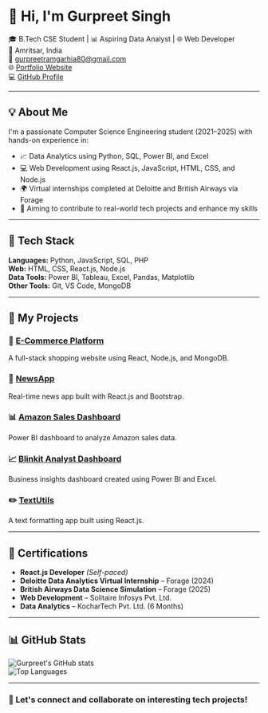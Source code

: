 # 👋 Hi, I'm Gurpreet Singh

🎓 B.Tech CSE Student | 📊 Aspiring Data Analyst | 🌐 Web Developer  
📍 Amritsar, India  
📧 gurpreetramgarhia80@gmail.com  
🌐 [Portfolio Website](https://gurpreet-git.github.io/V-react-code-my-app)  
💻 [GitHub Profile](https://github.com/gurpreet-gif)

---

## 💡 About Me

I'm a passionate Computer Science Engineering student (2021–2025) with hands-on experience in:

- 📈 Data Analytics using Python, SQL, Power BI, and Excel  
- 💻 Web Development using React.js, JavaScript, HTML, CSS, and Node.js  
- 🌍 Virtual internships completed at Deloitte and British Airways via Forage  
- 🔎 Aiming to contribute to real-world tech projects and enhance my skills

---

## 🧰 Tech Stack

**Languages:** Python, JavaScript, SQL, PHP  
**Web:** HTML, CSS, React.js, Node.js  
**Data Tools:** Power BI, Tableau, Excel, Pandas, Matplotlib  
**Other Tools:** Git, VS Code, MongoDB

---

## 📂 My Projects

### 🛒 [E-Commerce Platform](https://github.com/gurpreet-gif/EcommerceApp)  
A full-stack shopping website using React, Node.js, and MongoDB.

### 📰 [NewsApp](https://github.com/gurpreet-gif/NewsApp)  
Real-time news app built with React.js and Bootstrap.

### 📊 [Amazon Sales Dashboard](https://github.com/gurpreet-gif/PowerBI-Amazon-Sales)  
Power BI dashboard to analyze Amazon sales data.

### 📈 [Blinkit Analyst Dashboard](https://github.com/gurpreet-gif/PowerBI-Blinkit)  
Business insights dashboard created using Power BI and Excel.

### ✏️ [TextUtils](https://github.com/gurpreet-gif/TextUtils)  
A text formatting app built using React.js.

---

## 📜 Certifications

- **React.js Developer** *(Self-paced)*
- **Deloitte Data Analytics Virtual Internship** – Forage (2024)  
- **British Airways Data Science Simulation** – Forage (2025)  
- **Web Development** – Solitaire Infosys Pvt. Ltd.  
- **Data Analytics** – KocharTech Pvt. Ltd. (6 Months)

---

## 📊 GitHub Stats

![Gurpreet's GitHub stats](https://github-readme-stats.vercel.app/api?username=gurpreet-gif&show_icons=true&theme=radical)  
![Top Languages](https://github-readme-stats.vercel.app/api/top-langs/?username=gurpreet-gif&layout=compact&theme=radical)

---

### 💬 Let's connect and collaborate on interesting tech projects!


<!--
**gurpreet-gif/gurpreet-gif** is a ✨ _special_ ✨ repository because its `README.md` (this file) appears on your GitHub profile.

Here are some ideas to get you started:

- 🔭 I’m currently working on ...
- 🌱 I’m currently learning ...
- 👯 I’m looking to collaborate on ...
- 🤔 I’m looking for help with ...
- 💬 Ask me about ...
- 📫 How to reach me: ...
- 😄 Pronouns: ...
- ⚡ Fun fact: ...
-->

